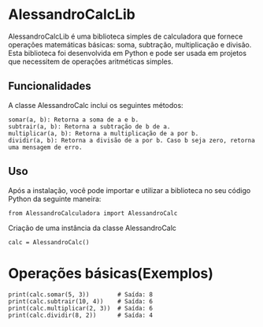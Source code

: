 # AlessandroCalcLib

AlessandroCalcLib é uma biblioteca simples de calculadora que fornece operações matemáticas básicas: soma, subtração, multiplicação e divisão. Esta biblioteca foi desenvolvida em Python e pode ser usada em projetos que necessitem de operações aritméticas simples.


## Funcionalidades

A classe AlessandroCalc inclui os seguintes métodos:

    somar(a, b): Retorna a soma de a e b.
    subtrair(a, b): Retorna a subtração de b de a.
    multiplicar(a, b): Retorna a multiplicação de a por b.
    dividir(a, b): Retorna a divisão de a por b. Caso b seja zero, retorna uma mensagem de erro.


## Uso

Após a instalação, você pode importar e utilizar a biblioteca no seu código Python da seguinte maneira:

    from AlessandroCalculadora import AlessandroCalc

Criação de uma instância da classe AlessandroCalc

    calc = AlessandroCalc()

# Operações básicas(Exemplos)
    print(calc.somar(5, 3))        # Saída: 8
    print(calc.subtrair(10, 4))    # Saída: 6
    print(calc.multiplicar(2, 3))  # Saída: 6
    print(calc.dividir(8, 2))      # Saída: 4
